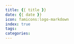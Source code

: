 ```yaml
---
title: {{ title }}
date: {{ date }}
icon: famicons:logo-markdown
index: true
tags:
categories:
---
```


<!-- more -->
